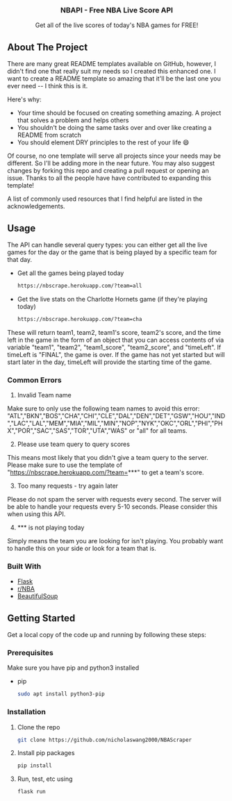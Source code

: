 <br />
<p align="center">

  <h3 align="center">NBAPI - Free NBA Live Score API</h3>

  <p align="center">
    Get all of the live scores of today's NBA games for FREE!
  </p>
</p>

<!-- ABOUT THE PROJECT -->

## About The Project

There are many great README templates available on GitHub, however, I didn't find one that really suit my needs so I created this enhanced one. I want to create a README template so amazing that it'll be the last one you ever need -- I think this is it.

Here's why:

- Your time should be focused on creating something amazing. A project that solves a problem and helps others
- You shouldn't be doing the same tasks over and over like creating a README from scratch
- You should element DRY principles to the rest of your life :smile:

Of course, no one template will serve all projects since your needs may be different. So I'll be adding more in the near future. You may also suggest changes by forking this repo and creating a pull request or opening an issue. Thanks to all the people have have contributed to expanding this template!

A list of commonly used resources that I find helpful are listed in the acknowledgements.

## Usage

The API can handle several query types: you can either get all the live games for the day or the game that is being played by a specific team for that day.

- Get all the games being played today
  ```sh
  https://nbscrape.herokuapp.com/?team=all
  ```
- Get the live stats on the Charlotte Hornets game (if they're playing today)
  ```sh
  https://nbscrape.herokuapp.com/?team=cha
  ```

These will return team1, team2, team1's score, team2's score, and the time left in the game in the form of an object that you can access contents of via variable "team1", "team2", "team1_score", "team2_score", and "timeLeft". If timeLeft is "FINAL", the game is over. If the game has not yet started but will start later in the day, timeLeft will provide the starting time of the game.

### Common Errors

1. Invalid Team name

Make sure to only use the following team names to avoid this error: "ATL","BKN","BOS","CHA","CHI","CLE","DAL","DEN","DET","GSW","HOU","IND","LAC","LAL","MEM","MIA","MIL","MIN","NOP","NYK","OKC","ORL","PHI","PHX","POR","SAC","SAS","TOR","UTA","WAS" or "all" for all teams.

2. Please use team query to query scores

This means most likely that you didn't give a team query to the server. Please make sure to use the template of "https://nbscrape.herokuapp.com/?team=***" to get a team's score.

3. Too many requests - try again later

Please do not spam the server with requests every second. The server will be able to handle your requests every 5-10 seconds. Please consider this when using this API.

4. \*\*\* is not playing today

Simply means the team you are looking for isn't playing. You probably want to handle this on your side or look for a team that is.

### Built With

- [Flask](https://flask.palletsprojects.com/en/1.1.x/)
- [r/NBA](https://www.reddit.com/r/nba)
- [BeautifulSoup](https://pypi.org/project/beautifulsoup4/)

<!-- GETTING STARTED -->

## Getting Started

Get a local copy of the code up and running by following these steps:

### Prerequisites

Make sure you have pip and python3 installed

- pip
  ```sh
  sudo apt install python3-pip
  ```

### Installation

1. Clone the repo
   ```sh
   git clone https://github.com/nicholaswang2000/NBAScraper
   ```
2. Install pip packages
   ```sh
   pip install
   ```
3. Run, test, etc using
   ```sh
   flask run
   ```
